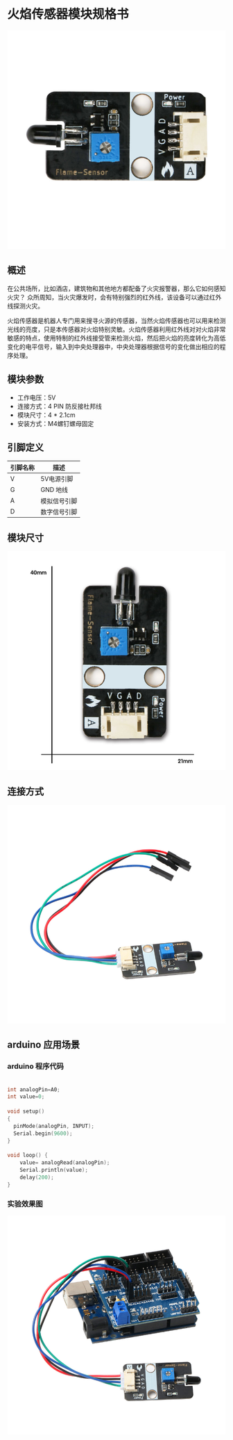 # 火焰传感器模块规格书

![105](火焰传感器模块图片\105.jpg)

## 概述

在公共场所，比如酒店，建筑物和其他地方都配备了火灾报警器，那么它如何感知火灾？ 众所周知，当火灾爆发时，会有特别强烈的红外线，该设备可以通过红外线探测火灾。

火焰传感器是机器人专门用来搜寻火源的传感器，当然火焰传感器也可以用来检测光线的亮度，只是本传感器对火焰特别灵敏。火焰传感器利用红外线对对火焰非常敏感的特点，使用特制的红外线接受管来检测火焰，然后把火焰的亮度转化为高低变化的电平信号，输入到中央处理器中，中央处理器根据信号的变化做出相应的程序处理。

## 模块参数

* 工作电压：5V
* 连接方式：4 PIN 防反接杜邦线
* 模块尺寸：4 * 2.1cm
* 安装方式：M4螺钉螺母固定

## 引脚定义

| 引脚名称| 描述 |
|---- |----|
| V | 5V电源引脚 |
| G | GND 地线 |
| A | 模拟信号引脚 |
|D | 数字信号引脚 |

## 模块尺寸

![0000](火焰传感器模块图片\0000.jpg)

## 连接方式

![01](火焰传感器模块图片\01.jpg)


##  arduino 应用场景

### arduino 程序代码

```c++

int analogPin=A0;
int value=0;

void setup()
{
  pinMode(analogPin, INPUT);
  Serial.begin(9600);
}

void loop() {
    value= analogRead(analogPin);
    Serial.println(value);
    delay(200);
}
```

### 实验效果图

![03](火焰传感器模块图片\03.jpg)